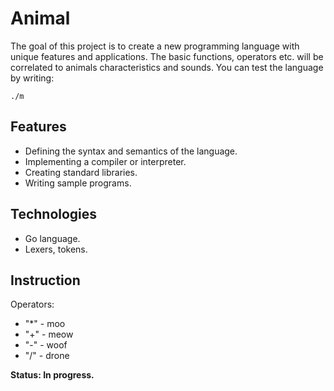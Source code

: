 # Animal
The goal of this project is to create a new programming language with unique features and applications. The basic functions, operators etc. will be correlated to animals characteristics and sounds.
You can test the language by writing:

```
./m
```

## Features
* Defining the syntax and semantics of the language.
* Implementing a compiler or interpreter.
* Creating standard libraries.
* Writing sample programs.
## Technologies 
* Go language.
* Lexers, tokens.
## Instruction
Operators:
* "*" - moo
* "+" - meow
* "-" - woof
* "/" - drone


**Status: In progress.**
